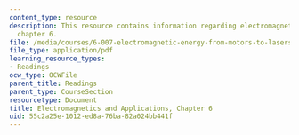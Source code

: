```yaml
---
content_type: resource
description: This resource contains information regarding electromagnetics and applications,
  chapter 6.
file: /media/courses/6-007-electromagnetic-energy-from-motors-to-lasers-spring-2011/55c2a25e1012ed8a76ba82a024bb441f_MIT6_007S11_actuators.pdf
file_type: application/pdf
learning_resource_types:
- Readings
ocw_type: OCWFile
parent_title: Readings
parent_type: CourseSection
resourcetype: Document
title: Electromagnetics and Applications, Chapter 6
uid: 55c2a25e-1012-ed8a-76ba-82a024bb441f
---
```

